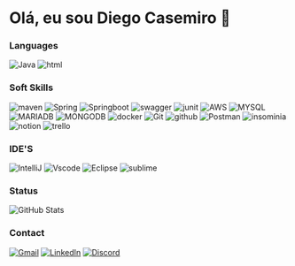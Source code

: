 # Olá, eu sou Diego Casemiro 👋 #

### Languages ###

![Java](https://img.shields.io/badge/java-%23ED8B00.svg?style=for-the-badge&logo=openjdk&logoColor=white)
![html](https://img.shields.io/badge/HTML5-E34F26?style=for-the-badge&logo=html5&logoColor=white)

### Soft Skills ###

![maven](https://img.shields.io/badge/apache_maven-C71A36?style=for-the-badge&logo=apachemaven&logoColor=white)
![Spring](https://img.shields.io/badge/Spring-6DB33F?style=for-the-badge&logo=spring&logoColor=white)
![Springboot](https://img.shields.io/badge/Spring_Boot-F2F4F9?style=for-the-badge&logo=spring-boot)
![swagger](https://img.shields.io/badge/Swagger-85EA2D?style=for-the-badge&logo=Swagger&logoColor=white)
![junit](https://img.shields.io/badge/Junit5-25A162?style=for-the-badge&logo=junit5&logoColor=white)
![AWS](https://img.shields.io/badge/Amazon_AWS-FF9900?style=for-the-badge&logo=amazonaws&logoColor=white)
![MYSQL](https://img.shields.io/badge/MySQL-005C84?style=for-the-badge&logo=mysql&logoColor=white)
![MARIADB](https://img.shields.io/badge/MariaDB-003545?style=for-the-badge&logo=mariadb&logoColor=white)
![MONGODB](https://img.shields.io/badge/MongoDB-4EA94B?style=for-the-badge&logo=mongodb&logoColor=white)
![docker](https://img.shields.io/badge/Docker-2CA5E0?style=for-the-badge&logo=docker&logoColor=white)
![Git](https://img.shields.io/badge/GIT-E44C30?style=for-the-badge&logo=git&logoColor=white)
![github](https://img.shields.io/badge/GitHub-100000?style=for-the-badge&logo=github&logoColor=white)
![Postman](https://img.shields.io/badge/Postman-FF6C37.svg?style=for-the-badge&logo=Postman&logoColor=white)
![insominia](https://img.shields.io/badge/Insomnia-5849be?style=for-the-badge&logo=Insomnia&logoColor=white)
![notion](https://img.shields.io/badge/Notion-000000?style=for-the-badge&logo=notion&logoColor=white)
![trello](https://img.shields.io/badge/Trello-0052CC?style=for-the-badge&logo=trello&logoColor=white)

### IDE'S ###

![IntelliJ](https://img.shields.io/badge/IntelliJ_IDEA-000000.svg?style=for-the-badge&logo=intellij-idea&logoColor=white)
![Vscode](https://img.shields.io/badge/Vscode-007ACC?style=for-the-badge&logo=visual-studio-code&logoColor=white)
![Eclipse](https://img.shields.io/badge/Eclipse-2C2255?style=for-the-badge&logo=eclipse&logoColor=white)
![sublime](https://img.shields.io/badge/sublime_text-%23575757.svg?&style=for-the-badge&logo=sublime-text&logoColor=important)

### Status ###

![GitHub Stats](https://github-readme-stats.vercel.app/api?username=DiegoCasemiroFS&theme=transparent&bg_color=000&border_color=30A3DC&show_icons=true&icon_color=30A3DC&title_color=E94D5F&text_color=FFF) 

### Contact ###

[![Gmail](https://img.shields.io/badge/Gmail-333333?style=for-the-badge&logo=gmail&logoColor=red)](mailto:diegocasemirodev@gmail.com)
[![LinkedIn](https://img.shields.io/badge/LinkedIn-0077B5?style=for-the-badge&logo=linkedin&logoColor=white)](https://www.linkedin.com/in/diego-casemiro-00b83823a/)
[![Discord](https://img.shields.io/badge/Discord-7289DA?style=for-the-badge&logo=discord&logoColor=white)](https://discord.com/channels/@diegocasemiro/)
